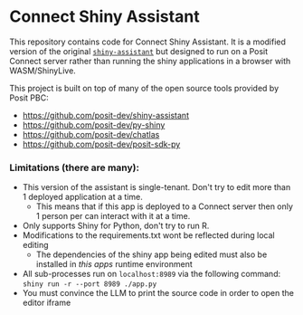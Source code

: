 Connect Shiny Assistant
===============

This repository contains code for Connect Shiny Assistant. It is a modified version of the
original [`shiny-assistant`](https://github.com/posit-dev/shiny-assistant) but designed to run
on a Posit Connect server rather than running the shiny applications in a browser with WASM/ShinyLive.

This project is built on top of many of the open source tools provided by Posit PBC:
- <https://github.com/posit-dev/shiny-assistant>
- <https://github.com/posit-dev/py-shiny>
- <https://github.com/posit-dev/chatlas>
- <https://github.com/posit-dev/posit-sdk-py>

### Limitations (there are many):

- This version of the assistant is single-tenant. Don't try to edit more than 1 deployed application at a time.
  - This means that if this app is deployed to a Connect server then only 1 person per can interact with it at a time.
- Only supports Shiny for Python, don't try to run R.
- Modifications to the requirements.txt wont be reflected during local editing
  - The dependencies of the shiny app being edited must also be installed in _this apps_ runtime environment
- All sub-processes run on `localhost:8989` via the following command: `shiny run -r --port 8989 ./app.py`
- You must convince the LLM to print the source code in order to open the editor iframe
